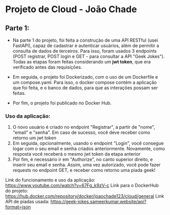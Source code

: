 # Projeto de Cloud - João Chade

## Parte 1:
- Na parte 1 do projeto, foi feita a construção de uma API RESTful (usei FastAPI), capaz de cadastrar e autenticar usuários, além de permitir a consulta de dados de terceiros. Para isso, foram usados 3 endpoints (POST registrar, POST login e GET - para consultar a API "Geek Jokes"). Todas as etapas foram feitas considerando um **jwt token**, que era verificado antes das requisições.

- Em seguida, o projeto foi Dockerizado, com o uso de um Dockerfile e um compose.yaml. Para isso, o docker compose contém a aplicação que foi feita, e o banco de dados, para que as interações possam ser feitas.

- Por fim, o projeto foi publicado no Docker Hub.

### Uso da aplicação:
1. O novo usuário é criado no endpoint "Registrar", a partir de "nome", "email" e "senha". Em caso de sucesso, você deve receber como retorno um jwt token
2. Em seguida, opcionalmente, usando o endpoint "Login", você consegue logar com o seu email e senha criados anteriormente. Novamente, como resposta você receberá o mesmo jwt token da etapa anterior
3. Por fim, é necessário ir em "Authorize", no canto superior direito, e inserir seu email e senha. Assim, uma vez autorizado, você pode fazer requests no endpoint GET, e receber como retorno uma piada geek!

Link do funcionamento e uso da aplicação: https://www.youtube.com/watch?v=67Fg_k9zV-c
Link para o DockerHub do projeto: https://hub.docker.com/repository/docker/joaochade123/cloud/general
Link API de piadas usada: https://geek-jokes.sameerkumar.website/api?format=json
